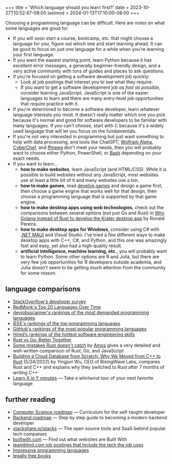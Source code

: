 +++
title = 'Which language should you learn first?'
date = 2023-10-27T10:52:47-08:00
lastmod = 2024-01-13T17:10:00-08:00
+++

Choosing a programming language can be difficult. Here are notes on what some languages are good for.

* If you will soon start a course, bootcamp, etc. that might choose a language for you, figure out which one and start learning ahead. It can be good to focus on just one language for a while when you're learning your first language.
* If you want the easiest starting point, learn Python because it has excellent error messages, a generally beginner-friendly design, and a very active community with tons of guides and places to ask questions.
* If you're focused on getting a software development job quickly:
    * Look at job postings that interest you to see what they require.
    * If you want to get a software development job _as fast as possible_, consider learning JavaScript. JavaScript is one of the easier languages to learn and there are many entry-level job opportunities that require practice with it.
* If you're determined to become a software developer, learn whatever language interests you most. It doesn't really matter which one you pick because it's normal and good for software developers to be familiar with many languages. If you can't choose, start with C because it's a widely used language that will let you focus on the fundamentals.
* If you're not very interested in programming but just want something to help with data processing, and tools like ChatGPT, [Wolfram Alpha](https://www.wolframalpha.com/), [CyberChef](https://gchq.github.io/CyberChef/), and [ffmpeg](https://en.wikipedia.org/wiki/FFmpeg) don't meet your needs, then you will probably want to choose either Python, PowerShell, or [Bash](https://en.wikipedia.org/wiki/Bash_(Unix_shell)) depending on your exact needs.
* If you want to learn...
    * **how to make websites**, learn JavaScript (and HTML/CSS). While it is possible to build websites without any JavaScript, most websites use at least a little bit of it and many websites use a ton.
    * **how to make games**, read [develop.games](https://www.develop.games/) and design a game first, then choose a game engine that works well for that design, then choose a programming language that is supported by that game engine.
    * **how to make desktop apps using web technologies**, check out the comparisons between several options (not just Go and Rust) in [Why Golang instead of Rust to develop the Krater desktop app](https://blog.moonguard.dev/why-golang-instead-of-rust-to-develop-the-krater-desktop-app) by Ronald Pereira.
    * **how to make desktop apps for Windows**, consider using C# with [.NET MAUI](https://dotnet.microsoft.com/en-us/apps/maui) and Visual Studio. I've tried a few different ways to make desktop apps with C++, C#, and Python, and this one was amazingly fast and easy, yet also had a high-quality result.
    * **artificial intelligence, machine learning, etc.**, you will probably want to learn Python. Some other options are R and Julia, but there are very few job opportunities for R developers outside academia, and Julia doesn't seem to be getting much attention from the community for some reason.

## language comparisons

* [StackOverflow's developer survey](https://survey.stackoverflow.co/2023/#technology)
* [RedMonk's Top 20 Languages Over Time](https://redmonk.com/rstephens/2023/05/16/top20-jan2023/)
* [devjobsscanner's rankings of the most demanded programming languages](https://www.devjobsscanner.com/blog/top-8-most-demanded-programming-languages/)
* [IEEE's rankings of the top programming languages](https://spectrum.ieee.org/the-top-programming-languages-2023)
* [GitHub's rankings of the most popular programming languages](https://github.blog/2023-11-08-the-state-of-open-source-and-ai/#the-most-popular-programming-languages)
* [Hired’s rankings of the hottest software engineering skills](https://pages.hired.email/rs/289-SIY-439/images/Hired_2023%20State%20of%20Software%20Engineers.pdf#page=32)
* [Rust vs Go: Better Together](https://spf13.com/p/rust-vs-go-better-together/)
* [Some mistakes Rust doesn't catch](https://news.ycombinator.com/item?id=30253426) by [Amos](https://fasterthanli.me/about) gives a very detailed and well-written comparison of Rust, Go, and JavaScript
* [Building a Cloud Database from Scratch: Why We Moved from C++ to Rust](https://risingwave.com/blog/building-a-cloud-database-from-scratch-why-we-moved-from-c-to-rust/) (5/24/2022) by Yingjun Wu, CEO of RisingWave Labs, compares Rust and C++ and explains why they switched to Rust after 7 months of writing C++
* [Learn X in Y minutes](https://learnxinyminutes.com/) — Take a whirlwind tour of your next favorite language

## further reading

* [Computer Science roadmap](https://roadmap.sh/computer-science) — Curriculum for the self-taught developer
* [Backend roadmap](https://roadmap.sh/backend) — Step by step guide to becoming a modern backend developer
* [stackshare.io/stacks](https://stackshare.io/stacks) — The open source tools and SaaS behind popular tech companies
* [builtwith.com](https://builtwith.com/)  — Find out what websites are Built With
* [teamblind.com job postings that include the tech the job uses](https://www.teamblind.com/jobs)
* [Impressive programming languages](https://til.chriswheeler.dev/impressive-programming-languages/)
* [legally free books](https://blog.chriswheeler.dev/legally-free-books/)
